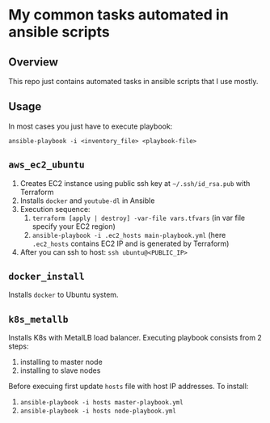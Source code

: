 # My common tasks automated in ansible scripts
## Overview
This repo just contains automated tasks in ansible scripts that I use mostly.

## Usage
In most cases you just have to execute playbook:
```shell
ansible-playbook -i <inventory_file> <playbook-file>
```

## `aws_ec2_ubuntu`
1. Creates EC2 instance using public ssh key at `~/.ssh/id_rsa.pub` with Terraform
2. Installs `docker` and `youtube-dl` in Ansible
3. Execution sequence:
   1. `terraform [apply | destroy] -var-file vars.tfvars` (in var file specify your EC2 region)
   2. `ansible-playbook -i .ec2_hosts main-playbook.yml` (here `.ec2_hosts` contains EC2 IP and is generated by Terraform)
4. After you can ssh to host: `ssh ubuntu@<PUBLIC_IP>`

## `docker_install`
Installs `docker` to Ubuntu system.

## `k8s_metallb`
Installs K8s with MetalLB load balancer. Executing playbook consists from 2 steps:
1. installing to master node
2. installing to slave nodes

Before execuing first update `hosts` file with host IP addresses. To install:
1. `ansible-playbook -i hosts master-playbook.yml`
2. `ansible-playbook -i hosts node-playbook.yml`